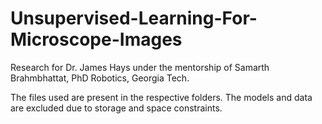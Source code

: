 # Unsupervised-Learning-For-Microscope-Images

Research for Dr. James Hays under the mentorship of Samarth Brahmbhattat, PhD Robotics, Georgia Tech.

The files used are present in the respective folders. The models and data are excluded due to storage and space constraints. 
